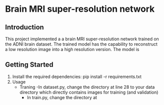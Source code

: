 # Brain MRI super-resolution network 
## Introduction
This project implemented a a brain MRI super-resolution network trained on the ADNI brain dataset. The trained model has the capability to reconstruct a low resolution image into a high resolution version. The model is 
## Getting Started
1. Install the required dependencies: pip install -r requirements.txt
2. Usage
   * Traning 
     -In dataset.py, change the directory at line 28 to your data directory which directly contains images for training (and validation)
     - In train.py, change the directory at
